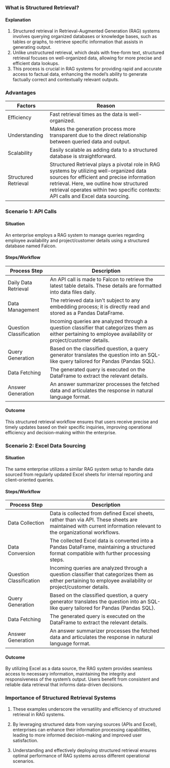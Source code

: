 ### What is Structured Retrieval?

#### **Explanation**

1. Structured retrieval in Retrieval-Augmented Generation (RAG) systems involves
   querying organized databases or knowledge bases, such as tables or graphs, to
   retrieve specific information that assists in generating output.
2. Unlike unstructured retrieval, which deals with free-form text, structured
   retrieval focuses on well-organized data, allowing for more precise and
   efficient data lookups.
3. This process is crucial in RAG systems for providing rapid and accurate
   access to factual data, enhancing the model’s ability to generate factually
   correct and contextually relevant outputs.

### **Advantages**

<table class="table-size-for-cloud-services">
    <thead>
        <tr>
            <th>Factors</th>
            <th>Reason</th>
        </tr>
    </thead>
    <tbody>
        <tr>
            <td><span class="custom-header">Efficiency</span></td>
            <td>Fast retrieval times as the data is well-organized.</td>
        </tr>
        <tr>
            <td><span class="custom-header">Understanding</span></td>
            <td>Makes the generation process more transparent due to the direct relationship between queried data and output.</td>
        </tr>
        <tr>
            <td><span class="custom-header">Scalability</span></td>
            <td>Easily scalable as adding data to a structured database is straightforward.</td>
        </tr>
        <tr>
            <td><span class="custom-header">Structured Retrieval</span></td>
            <td>Structured Retrieval plays a pivotal role in RAG systems by utilizing well-organized data sources for efficient and precise information retrieval. Here, we outline how structured retrieval operates within two specific contexts: API calls and Excel data sourcing.</td>
        </tr>
    </tbody>
</table>

### Scenario 1: API Calls

#### **Situation**

An enterprise employs a RAG system to manage queries regarding employee
availability and project/customer details using a structured database named
Falcon.

#### **Steps/Workflow**

<table class="table-size-for-cloud-services">
    <thead>
        <tr>
            <th>Process Step</th>
            <th>Description</th>
        </tr>
    </thead>
    <tbody>
        <tr>
            <td><span class="custom-header">Daily Data Retrieval</span></td>
            <td>An API call is made to Falcon to retrieve the latest table details. These details are formatted into data files daily.</td>
        </tr>
        <tr>
            <td><span class="custom-header">Data Management</span></td>
            <td>The retrieved data isn't subject to any embedding process; it is directly read and stored as a Pandas DataFrame.</td>
        </tr>
        <tr>
            <td><span class="custom-header">Question Classification</span></td>
            <td>Incoming queries are analyzed through a question classifier that categorizes them as either pertaining to employee availability or project/customer details.</td>
        </tr>
        <tr>
            <td><span class="custom-header">Query Generation</span></td>
            <td>Based on the classified question, a query generator translates the question into an SQL-like query tailored for Pandas (Pandas SQL).</td>
        </tr>
        <tr>
            <td><span class="custom-header">Data Fetching</span></td>
            <td>The generated query is executed on the DataFrame to extract the relevant details.</td>
        </tr>
        <tr>
            <td><span class="custom-header">Answer Generation</span></td>
            <td>An answer summarizer processes the fetched data and articulates the response in natural language format.</td>
        </tr>
    </tbody>
</table>

#### **Outcome**

This structured retrieval workflow ensures that users receive precise and timely
updates based on their specific inquiries, improving operational efficiency and
decision-making within the enterprise.

### Scenario 2: Excel Data Sourcing

#### **Situation**

The same enterprise utilizes a similar RAG system setup to handle data sourced
from regularly updated Excel sheets for internal reporting and client-oriented
queries.

#### **Steps/Workflow**

<table class="table-size-for-cloud-services">
    <thead>
        <tr>
            <th>Process Step</th>
            <th>Description</th>
        </tr>
    </thead>
    <tbody>
        <tr>
            <td><span class="custom-header">Data Collection</span></td>
            <td>Data is collected from defined Excel sheets, rather than via API. These sheets are maintained with current information relevant to the organizational workflows.</td>
        </tr>
        <tr>
            <td><span class="custom-header">Data Conversion</span></td>
            <td>The collected Excel data is converted into a Pandas DataFrame, maintaining a structured format compatible with further processing steps.</td>
        </tr>
        <tr>
            <td><span class="custom-header">Question Classification</span></td>
            <td>Incoming queries are analyzed through a question classifier that categorizes them as either pertaining to employee availability or project/customer details.</td>
        </tr>
        <tr>
            <td><span class="custom-header">Query Generation</span></td>
            <td>Based on the classified question, a query generator translates the question into an SQL-like query tailored for Pandas (Pandas SQL).</td>
        </tr>
        <tr>
            <td><span class="custom-header">Data Fetching</span></td>
            <td>The generated query is executed on the DataFrame to extract the relevant details.</td>
        </tr>
        <tr>
            <td><span class="custom-header">Answer Generation</span></td>
            <td>An answer summarizer processes the fetched data and articulates the response in natural language format.</td>
        </tr>
    </tbody>
</table>

#### **Outcome**

By utilizing Excel as a data source, the RAG system provides seamless access to
necessary information, maintaining the integrity and responsiveness of the
system’s output. Users benefit from consistent and reliable data retrieval that
informs data-driven decisions.

### Importance of Structured Retrieval Systems

1. These examples underscore the versatility and efficiency of structured
   retrieval in RAG systems.

2. By leveraging structured data from varying sources (APIs and Excel),
   enterprises can enhance their information processing capabilities, leading to
   more informed decision-making and improved user satisfaction.

3. Understanding and effectively deploying structured retrieval ensures optimal
   performance of RAG systems across different operational scenarios.

